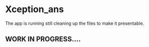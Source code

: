 # Xception_ans

The app is running still cleaning up the files to make it presentable.

## WORK IN PROGRESS....
